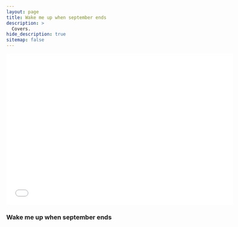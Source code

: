 ```yaml
---
layout: page
title: Wake me up when september ends
description: >
  Covers.
hide_description: true
sitemap: false
---
```




<iframe src="//player.bilibili.com/player.html?aid=208293464&bvid=BV1wh411H7uu&cid=417111352&page=1" width="600px" height="400px" scrolling="no" border="0" frameborder="no" framespacing="0" allowfullscreen="true"> </iframe>

### Wake me up when september ends